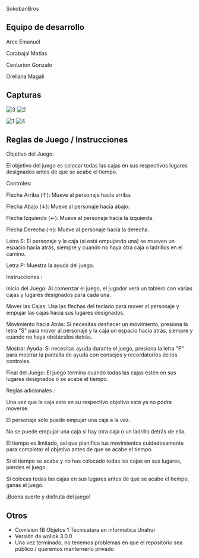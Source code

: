 SokobanBros

## Equipo de desarrollo

Arce Emanuel

Carabajal Matias

Centurion Gonzalo

Orellana Magali

## Capturas
![3](https://github.com/obj1-unahur-2024s1/TPGameIntegrador-los-magios-wollokeros-3/assets/165811875/cd0578de-a85e-4d4d-8fc0-d8013e095912) ![2](https://github.com/obj1-unahur-2024s1/TPGameIntegrador-los-magios-wollokeros-3/assets/165811875/e4fc9412-44f1-4d67-b086-8f440658aa7e)

![1](https://github.com/obj1-unahur-2024s1/TPGameIntegrador-los-magios-wollokeros-3/assets/165811875/28f7de74-0561-4ffa-9c4c-78238cfa0d93) ![4](https://github.com/obj1-unahur-2024s1/TPGameIntegrador-los-magios-wollokeros-3/assets/165811875/1b24052c-7e06-442c-bd71-58b0da2295c7)






## Reglas de Juego / Instrucciones

Objetivo del Juego:

El objetivo del juego es colocar todas las cajas en sus respectivos lugares designados antes de que se acabe el tiempo.



Controles:

Flecha Arriba (↑): Mueve al personaje hacia arriba.

Flecha Abajo (↓): Mueve al personaje hacia abajo.

Flecha Izquierda (←): Mueve al personaje hacia la izquierda.

Flecha Derecha (→): Mueve al personaje hacia la derecha.

Letra S: El personaje y la caja (si está empujando una) se mueven un espacio hacia atrás, siempre y cuando no haya otra caja o ladrillos en el camino.

Letra P: Muestra la ayuda del juego.



Instrucciones :

Inicio del Juego: Al comenzar el juego, el jugador verá un tablero con varias cajas y lugares designados para cada una.

Mover las Cajas: Usa las flechas del teclado para mover al personaje y empujar las cajas hacia sus lugares designados.

Movimiento hacia Atrás: Si necesitas deshacer un movimiento, presiona la letra "S" para mover al personaje y la caja un espacio hacia atrás, siempre y cuando no haya obstáculos detrás.

Mostrar Ayuda: Si necesitas ayuda durante el juego, presiona la letra "P" para mostrar la pantalla de ayuda con consejos y recordatorios de los controles.

Final del Juego: El juego termina cuando todas las cajas estén en sus lugares designados o se acabe el tiempo.



Reglas adicionales :

Una vez que la caja este en su respectivo objetivo esta ya no podra moverse.

El personaje solo puede empujar una caja a la vez.

No se puede empujar una caja si hay otra caja o un ladrillo detrás de ella.

El tiempo es limitado, así que planifica tus movimientos cuidadosamente para completar el objetivo antes de que se acabe el tiempo.

Si el tiempo se acaba y no has colocado todas las cajas en sus lugares, pierdes el juego.

Si colocas todas las cajas en sus lugares antes de que se acabe el tiempo, ganas el juego.

¡Buena suerte y disfruta del juego!


## Otros

- Comision 1B Objetos 1 Tecnicatura en informatica Unahur
- Versión de wollok 3.0.0
- Una vez terminado, no tenemos problemas en que el repositorio sea público / queremos manternerlo privado
